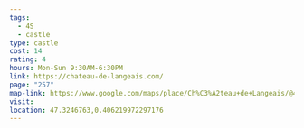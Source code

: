 ```yaml
---
tags:
  - 4S
  - castle
type: castle
cost: 14
rating: 4
hours: Mon-Sun 9:30AM-6:30PM
link: https://chateau-de-langeais.com/
page: "257"
map-link: https://www.google.com/maps/place/Ch%C3%A2teau+de+Langeais/@47.324723,0.4036071,17z/data=!4m15!1m8!3m7!1s0x47fd372ca70d2511:0xbe5cd49bd0fdb82!2sCh%C3%A2teau+de+Langeais!8m2!3d47.3247194!4d0.406182!10e2!16zL20vMG01MTU!3m5!1s0x47fd372ca70d2511:0xbe5cd49bd0fdb82!8m2!3d47.3247194!4d0.406182!16zL20vMG01MTU?entry=ttu&g_ep=EgoyMDI0MDkxMS4wIKXMDSoASAFQAw%3D%3D
visit: 
location: 47.3246763,0.406219972297176
---
```

